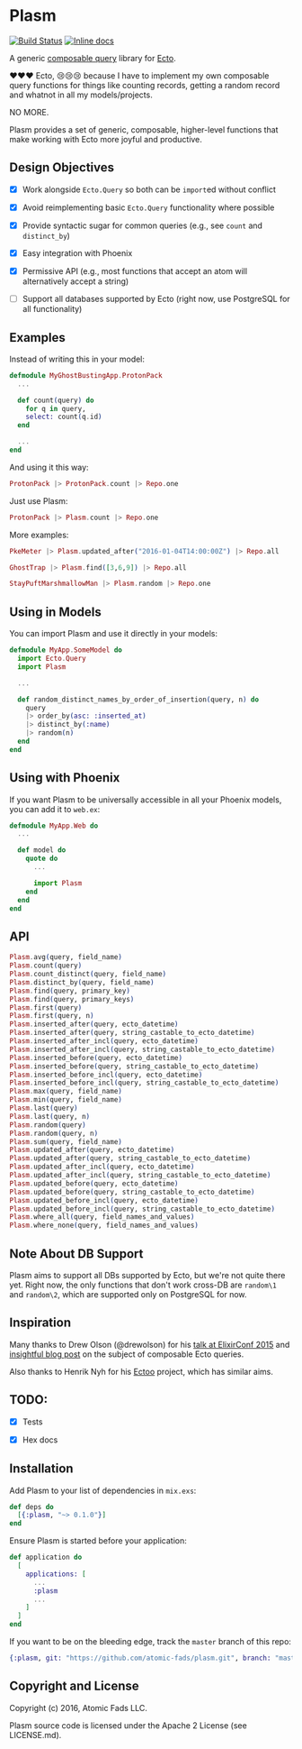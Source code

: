 # Plasm

[![Build Status](https://travis-ci.org/atomic-fads/plasm.svg?branch=master)](https://travis-ci.org/atomic-fads/plasm)
[![Inline docs](http://inch-ci.org/github/atomic-fads/plasm.svg)](http://inch-ci.org/github/atomic-fads/plasm)

A generic [composable query](http://blog.drewolson.org/composable-queries-ecto/) library for [Ecto](https://github.com/elixir-lang/ecto).

:heart::heart::heart: Ecto, :cry::cry::cry: because I have to implement my own composable query functions for things like counting records, getting a random record and whatnot in all my models/projects.

NO MORE.

Plasm provides a set of generic, composable, higher-level functions that make working with Ecto more joyful and productive.


## Design Objectives

- [X] Work alongside `Ecto.Query` so both can be `import`ed without conflict
- [X] Avoid reimplementing basic `Ecto.Query` functionality where possible
- [X] Provide syntactic sugar for common queries (e.g., see `count` and `distinct_by`)
- [X] Easy integration with Phoenix
- [X] Permissive API (e.g., most functions that accept an atom will alternatively accept a string)
- [ ] Support all databases supported by Ecto (right now, use PostgreSQL for all functionality)


## Examples

Instead of writing this in your model:

``` elixir
defmodule MyGhostBustingApp.ProtonPack
  ...

  def count(query) do
    for q in query,
    select: count(q.id)
  end

  ...
end
```

And using it this way:
``` elixir
ProtonPack |> ProtonPack.count |> Repo.one
```

Just use Plasm:

``` elixir
ProtonPack |> Plasm.count |> Repo.one
```

More examples:

``` elixir
PkeMeter |> Plasm.updated_after("2016-01-04T14:00:00Z") |> Repo.all
```

``` elixir
GhostTrap |> Plasm.find([3,6,9]) |> Repo.all
```

``` elixir
StayPuftMarshmallowMan |> Plasm.random |> Repo.one
```

## Using in Models

You can import Plasm and use it directly in your models:

``` elixir
defmodule MyApp.SomeModel do
  import Ecto.Query
  import Plasm

  ...

  def random_distinct_names_by_order_of_insertion(query, n) do
    query
    |> order_by(asc: :inserted_at)
    |> distinct_by(:name)
    |> random(n)
  end
end
```


## Using with Phoenix

If you want Plasm to be universally accessible in all your Phoenix models, you can add it to `web.ex`:

``` elixir
defmodule MyApp.Web do
  ...

  def model do
    quote do
      ...

      import Plasm
    end
  end
end
```


## API

``` elixir
Plasm.avg(query, field_name)
Plasm.count(query)
Plasm.count_distinct(query, field_name)
Plasm.distinct_by(query, field_name)
Plasm.find(query, primary_key)
Plasm.find(query, primary_keys)
Plasm.first(query)
Plasm.first(query, n)
Plasm.inserted_after(query, ecto_datetime)
Plasm.inserted_after(query, string_castable_to_ecto_datetime)
Plasm.inserted_after_incl(query, ecto_datetime)
Plasm.inserted_after_incl(query, string_castable_to_ecto_datetime)
Plasm.inserted_before(query, ecto_datetime)
Plasm.inserted_before(query, string_castable_to_ecto_datetime)
Plasm.inserted_before_incl(query, ecto_datetime)
Plasm.inserted_before_incl(query, string_castable_to_ecto_datetime)
Plasm.max(query, field_name)
Plasm.min(query, field_name)
Plasm.last(query)
Plasm.last(query, n)
Plasm.random(query)
Plasm.random(query, n)
Plasm.sum(query, field_name)
Plasm.updated_after(query, ecto_datetime)
Plasm.updated_after(query, string_castable_to_ecto_datetime)
Plasm.updated_after_incl(query, ecto_datetime)
Plasm.updated_after_incl(query, string_castable_to_ecto_datetime)
Plasm.updated_before(query, ecto_datetime)
Plasm.updated_before(query, string_castable_to_ecto_datetime)
Plasm.updated_before_incl(query, ecto_datetime)
Plasm.updated_before_incl(query, string_castable_to_ecto_datetime)
Plasm.where_all(query, field_names_and_values)
Plasm.where_none(query, field_names_and_values)
```


## Note About DB Support

Plasm aims to support all DBs supported by Ecto, but we're not quite there yet. Right now, the only functions that don't work cross-DB are `random\1` and `random\2`, which are supported only on PostgreSQL for now.


## Inspiration

Many thanks to Drew Olson (@drewolson) for his [talk at ElixirConf 2015](https://www.youtube.com/watch?v=g84TDHt9MDc) and [insightful blog post](http://blog.drewolson.org/composable-queries-ecto/) on the subject of composable Ecto queries.

Also thanks to Henrik Nyh for his [Ectoo](https://github.com/henrik/ectoo) project, which has similar aims.


## TODO:

- [x] Tests
- [x] Hex docs


## Installation

Add Plasm to your list of dependencies in `mix.exs`:

``` elixir
def deps do
  [{:plasm, "~> 0.1.0"}]
end
```

Ensure Plasm is started before your application:

``` elixir
def application do
  [
    applications: [
      ...
      :plasm
      ...
    ]
  ]
end
```

If you want to be on the bleeding edge, track the `master` branch of this repo:

``` elixir
{:plasm, git: "https://github.com/atomic-fads/plasm.git", branch: "master"}
```


## Copyright and License

Copyright (c) 2016, Atomic Fads LLC.

Plasm source code is licensed under the Apache 2 License (see LICENSE.md).
